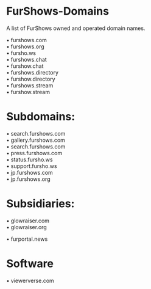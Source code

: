 # FurShows-Domains
A list of FurShows owned and operated domain names.

• furshows.com</br>
• furshows.org</br>
• fursho.ws</br>
• furshows.chat</br>
• furshow.chat</br>
• furshows.directory</br>
• furshow.directory</br>
• furshows.stream</br>
• furshow.stream</br>


# Subdomains:

• search.furshows.com</br>
• gallery.furshows.com</br>
• search.furshows.com</br>
• press.furshows.com</br>
• status.fursho.ws</br>
• support.fursho.ws</br>
• jp.furshows.com</br>
• jp.furshows.org</br>

# Subsidiaries:

• glowraiser.com</br>
• glowraiser.org</br>

• furportal.news</br>

# Software

• viewerverse.com</br>

